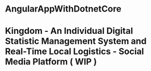 
# AngularAppWithDotnetCore

# Kingdom - An Individual Digital Statistic Management System and Real-Time Local Logistics - Social Media Platform ( WIP )

